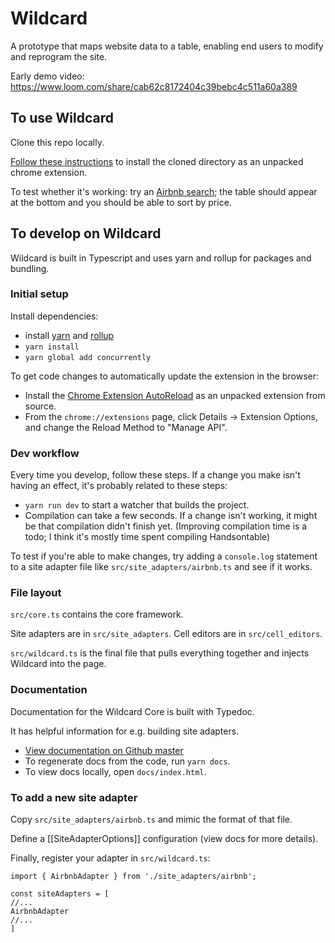 # Wildcard

A prototype that maps website data to a table, enabling end users to modify and reprogram the site.

Early demo video: https://www.loom.com/share/cab62c8172404c39bebc4c511a60a389

## To use Wildcard

Clone this repo locally.

[Follow these instructions](https://developer.chrome.com/getstarted) to install the cloned directory as an unpacked chrome extension.

To test whether it's working: try an [Airbnb search](https://www.airbnb.com/s/Miami/homes?checkin=2019-11-14&checkout=2019-11-17&adults=1&children=0&infants=0&place_id=ChIJEcHIDqKw2YgRZU-t3XHylv8&refinement_paths%5B%5D=%2Fhomes&search_type=section_navigation); the table should appear at the bottom and you should be able to sort by price.

## To develop on Wildcard

Wildcard is built in Typescript and uses yarn and rollup for packages and bundling.

### Initial setup

Install dependencies:

* install [yarn](https://legacy.yarnpkg.com/en/docs/install/#mac-stable) and [rollup](https://rollupjs.org/guide/en/)
* `yarn install`
* `yarn global add concurrently`

To get code changes to automatically update the extension in the browser:

* Install the [Chrome Extension AutoReload](https://github.com/JeromeDane/chrome-extension-auto-reload) as an unpacked extension from source.
* From the `chrome://extensions` page, click Details -> Extension Options, and change the Reload Method to "Manage API".

### Dev workflow

Every time you develop, follow these steps. If a change you make isn't having an effect, it's probably related to these steps:

* `yarn run dev` to start a watcher that builds the project.
* Compilation can take a few seconds. If a change isn't working, it might be that compilation didn't finish yet. (Improving compilation time is a todo; I think it's mostly time spent compiling Handsontable)

To test if you're able to make changes, try adding a `console.log` statement to a site adapter file like `src/site_adapters/airbnb.ts` and see if it works.

### File layout

`src/core.ts` contains the core framework.

Site adapters are in `src/site_adapters`. Cell editors are in `src/cell_editors`.

`src/wildcard.ts` is the final file that pulls everything together and
injects Wildcard into the page.

### Documentation

Documentation for the Wildcard Core is built with Typedoc.

It has helpful information for e.g. building site adapters.

* [View documentation on Github master](https://htmlpreview.github.io/?https://raw.githubusercontent.com/geoffreylitt/wildcard/master/docs/modules/_core_.html)
* To regenerate docs from the code, run `yarn docs`.
* To view docs locally, open `docs/index.html`.

### To add a new site adapter

Copy `src/site_adapters/airbnb.ts` and mimic the format of that file.

Define a [[SiteAdapterOptions]] configuration (view docs for more details).

Finally, register your adapter in `src/wildcard.ts`:

```
import { AirbnbAdapter } from './site_adapters/airbnb';

const siteAdapters = [
//...
AirbnbAdapter
//...
]
```
